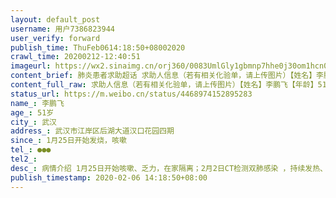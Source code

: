 ```yaml
---
layout: default_post
username: 用户7386823944
user_verify: forward
publish_time: ThuFeb0614:18:50+08002020
crawl_time: 20200212-12:40:51
imageurl: https://wx2.sinaimg.cn/orj360/0083UmlGly1gbmnp7hhe0j30om1hcn08.jpg,https://wx4.sinaimg.cn/orj360/0083UmlGly1gbmnp872w0j30u0140dhh.jpg
content_brief: 肺炎患者求助超话 求助人信息（若有相关化验单，请上传图片）【姓名】李鹏飞【年龄】51岁【所在城市】武汉【所在小区、社区】武汉市江岸区后湖大道汉口花园四期【患病时间】1月25日开始发烧，咳嗽【联系方式】●●●【其他紧急联系人】【病情描述】病情介绍  ：1月25日开始咳嗽、乏 ...全文
content_full_raw: 求助人信息（若有相关化验单，请上传图片）【姓名】李鹏飞【年龄】51岁【所在城市】武汉【所在小区、社区】武汉市江岸区后湖大道汉口花园四期【患病时间】1月25日开始发烧，咳嗽【联系方式】●●●【其他紧急联系人】【病情描述】病情介绍 ：1月25日开始咳嗽、乏力，在家隔离；2月2日CT检测双肺感染 ，持续发热、 乏力 ；2月4日核酸检测，结果一直没出来。现在本人呼吸困难，全身无力，急需寻找可以接收治疗的医院。请大家伸把手！住址 ：武汉市江岸区后湖大道汉口花园四期联系人以及电话 ：鲁蕾：●●●
status_url: https://m.weibo.cn/status/4468974152895283
name_: 李鹏飞
age_: 51岁
city_: 武汉
address_: 武汉市江岸区后湖大道汉口花园四期
since_: 1月25日开始发烧，咳嗽
tel_: ●●●
tel2_: 
desc_: 病情介绍 1月25日开始咳嗽、乏力，在家隔离；2月2日CT检测双肺感染 ，持续发热、 乏力 ；2月4日核酸检测，结果一直没出来。现在本人呼吸困难，全身无力，急需寻找可以接收治疗的医院。请大家伸把手！住址 武汉市江岸区后湖大道汉口花园四期联系人以及电话 鲁蕾●●●
publish_timestamp: 2020-02-06 14:18:50+08:00
---
```

